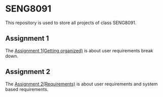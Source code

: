 # SENG8091
This repository is used to store all projects of class SENG8091.

## Assignment 1
The [Assignment 1(Getting organized)](/Assignment1/) is about user requirements break down.

## Assignment 2
The [Assignment 2(Requirements)](/Assignment2/) is about user requirements and system based requirements.
